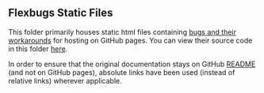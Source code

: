 ## Flexbugs Static Files

This folder primarily houses static html files containing [bugs and their workarounds](https://github.com/akaustav/flexbugs#the-bugs-and-their-workarounds) for hosting on GitHub pages. You can view their source code in this folder [here](https://github.com/akaustav/flexbugs/tree/master/docs).

In order to ensure that the original documentation stays on GitHub [README](https://github.com/akaustav/flexbugs#flexbugs) (and not on GitHub pages), absolute links have been used (instead of relative links) wherever applicable.
